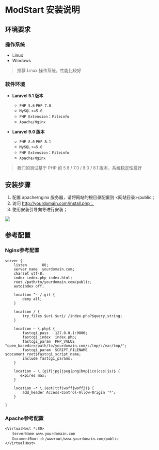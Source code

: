 # ModStart 安装说明

## 环境要求

### 操作系统

- Linux
- Windows

> 推荐 Linux 操作系统，性能比较好

### 软件环境

- **Laravel 5.1 版本**
    - `PHP 5.6` `PHP 7.0`
    - `MySQL` `>=5.0`
    - `PHP Extension`：`Fileinfo`
    - `Apache/Nginx`


- **Laravel 9.0 版本**
    - `PHP 8.0` `PHP 8.1`
    - `MySQL` `>=5.0`
    - `PHP Extension`：`Fileinfo`
    - `Apache/Nginx`

> 我们的测试基于 PHP 的 5.6 / 7.0 / 8.0 / 8.1 版本，系统稳定性最好

## 安装步骤

1. 配置 apache/nginx 服务器，请将网站的根目录配置到 <网站目录>/public；
2. 访问 http://yourdomain.com/install.php；
3. 使用安装引导向导进行安装；

<p>
<img src="https://mz-assets.tecmz.com/data/image/2020/04/21/47617_sqcj_4993.jpg" />
</p>

## 参考配置

### Nginx参考配置

```
server {
    listen       80;
    server_name  yourdomain.com;
    charset utf-8;
    index index.php index.html;
    root /path/to/yourdomain.com/public;
    autoindex off;

    location ^~ /.git {
        deny all;
    }

    location / {
        try_files $uri $uri/ /index.php?$query_string;
    }

    location ~ \.php$ {
        fastcgi_pass   127.0.0.1:9000;
        fastcgi_index  index.php;
        fastcgi_param  PHP_VALUE  "open_basedir=/path/to/yourdomain.com/:/tmp/:/var/tmp/";
        fastcgi_param  SCRIPT_FILENAME  $document_root$fastcgi_script_name;
        include fastcgi_params;
    }

    location ~ \.(gif|jpg|jpeg|png|bmp|ico|css|js)$ {
       expires max;
    }

    location ~* \.(eot|ttf|woff|woff2)$ {
        add_header Access-Control-Allow-Origin '*';
    }

}
```

### Apache参考配置

```
<VirtualHost *:80>
　　ServerName www.yourdomain.com
　　DocumentRoot d:/wwwroot/www.yourdomain.com/public
</VirtualHost>
```
